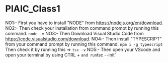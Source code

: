 # PIAIC_Class1

NO1:-
     First you have to install "NODE" from https://nodejs.org/en/download.
NO2:-
     Then check your installation from command prompt by running this command.
                 `node -v`
NO3:-
     Then  Download Visual Studio Code from https://code.visualstudio.com/download.
NO4:-
     Then install "TYPESCRIPT" from your command prompt by running this command.
                 `npm i -g typescript`
     Then check it by running this => `tsc -v`
NO5:-
     Then open your VScode and open your terminal by using CTRL + ` and run
     `tsc --init`
